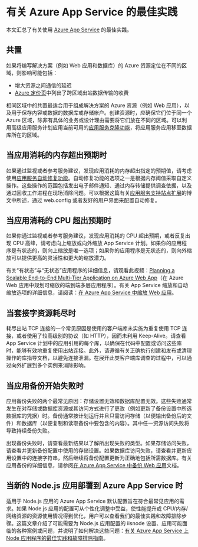 <properties
	pageTitle="有关 Azure App Service 的最佳实践"
	description="了解有关 Azure App Service 的最佳实践和故障排除步骤。"
	services="app-service"
	documentationCenter=""
	authors="dariagrigoriu"
	manager="wpickett"
	editor="mollybos"/>

<tags
	ms.service="app-service"
	ms.workload="na"
	ms.tgt_pltfrm="na"
	ms.devlang="na"
	ms.topic="article"
	ms.date="06/30/2016"
	wacn.date="09/26/2016"
	ms.author="dariagrigoriu"/>
    
# 有关 Azure App Service 的最佳实践

本文汇总了有关使用 [Azure App Service](/documentation/articles/app-service-changes-existing-services/) 的最佳实践。

## <a name="colocation"></a>共置
如果将编写解决方案（例如 Web 应用和数据库）的 Azure 资源定位在不同的区域，则影响可能包括：

*  增大资源之间通信的延迟
*  [Azure 定价页](/pricing/details/data-transfer/)中列出了跨区域出站数据传输的收费

相同区域中的共置最适合用于组成解决方案的 Azure 资源（例如 Web 应用），以及用于保存内容或数据的数据库或存储帐户。创建资源时，应确保它们位于同一个 Azure 区域，除非有具体的业务或设计理由需要将它们放在不同的区域。可以利用高级应用服务计划应用当前可用的[应用服务克隆功能](/documentation/articles/app-service-web-app-cloning-portal/)，将应用服务应用移至数据库所在的区域。

## <a name="memoryresources"></a>当应用消耗的内存超出预期时
如果通过监视或者参考服务建议，发现应用消耗的内存超出指定的预期值，请考虑使用[应用服务自动修复功能](https://azure.microsoft.com/blog/auto-healing-windows-azure-web-sites)。自动修复功能的选项之一是根据内存阈值采取自定义操作。这些操作的范围包括发出电子邮件通知、通过内存转储提供调查依据，以及通过回收工作进程在现场消除问题。可以根据这篇有关[应用服务支持站点扩展](https://azure.microsoft.com/blog/additional-updates-to-support-site-extension-for-azure-app-service-web-apps)的博文中所述，通过 web.config 或者友好的用户界面来配置自动修复。

## <a name="CPUresources"></a>当应用消耗的 CPU 超出预期时
如果你通过监视或者参考服务建议，发现应用消耗的 CPU 超出预期，或者反复出现 CPU 高峰，请考虑向上缩放或向外缩放 App Service 计划。如果你的应用程序是有状态的，则向上缩放是唯一选项；如果你的应用程序是无状态的，则向外缩放可以提供更高的灵活性和更大的缩放潜力。

有关“有状态”与“无状态”应用程序的详细信息，请观看此视频：[Planning a Scalable End-to-End Multi-Tier Application on Azure Web App](https://channel9.msdn.com/Events/TechEd/NorthAmerica/2014/DEV-B414#fbid=?hashlink=fbid)（在 Azure Web 应用中规划可缩放的端到端多层应用程序）。有关 App Service 缩放和自动缩放选项的详细信息，请阅读：[在 Azure App Service 中缩放 Web 应用](/documentation/articles/web-sites-scale/)。

## <a name="socketresources"></a>当套接字资源耗尽时
耗尽出站 TCP 连接的一个常见原因是使用的客户端库未实施为重复使用 TCP 连接，或者使用了较高级别的协议（如 HTTP），因而未利用 Keep-Alive。请查看 App Service 计划中的应用引用的每个库，以确保在代码中配置或访问这些库时，能够有效地重复使用出站连接。此外，请遵循有关正确执行创建和发布或清理操作的库指导文档，以避免连接泄漏。在展开此类客户端库调查的过程中，可以通过向外扩展到多个实例来消除影响。

## <a name="appbackup"></a>当应用备份开始失败时
应用备份失败的两个最常见原因：存储设置无效和数据库配置无效。这些失败通常发生在对存储或数据库资源或其访问方式进行了更改（例如更新了备份设置中所选数据库的凭据）时。备份通常按计划运行并且只需访问存储（以便输出备份后的文件）和数据库（以便复制和读取备份中要包含的内容）。其中任一资源访问失败将导致持续备份失败。

出现备份失败时，请查看最新结果以了解所出现失败的类型。如果存储访问失败，请查看并更新备份配置中使用的存储设置。如果数据库访问失败，请查看并更新应用设置中的连接字符串，然后继续将备份配置更新为正确地包括所需数据库。有关应用备份的详细信息，请参阅[在 Azure App Service 中备份 Web 应用](/documentation/articles/web-sites-backup/)文档。

## <a name="nodejs"></a>当新的 Node.js 应用部署到 Azure App Service 时
适用于 Node.js 应用的 Azure App Service 默认配置旨在符合最常见应用的需求。如果 Node.js 应用的配置可从个性化调整中受益，使性能提升或 CPU/内存/网络资源的资源使用情况得到优化，用户可以查看我们的最佳实践和故障排除步骤。这篇文章介绍了可能需要为 Node.js 应用配置的 iisnode 设置、应用可能面临的各种案例或问题，并说明了如何解决这些问题：[有关 Azure App Service 上 Node 应用程序的最佳实践和故障排除指南](/documentation/articles/app-service-web-nodejs-best-practices-and-troubleshoot-guide/)。

<!---HONumber=Mooncake_0919_2016-->